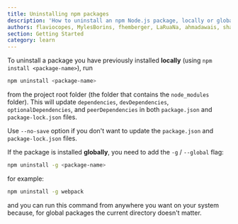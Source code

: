 ```yaml
---
title: Uninstalling npm packages
description: 'How to uninstall an npm Node.js package, locally or globally'
authors: flaviocopes, MylesBorins, fhemberger, LaRuaNa, ahmadawais, shajanjp
section: Getting Started
category: learn
---
```


To uninstall a package you have previously installed **locally** (using `npm install <package-name>`), run

```bash
npm uninstall <package-name>
```

from the project root folder (the folder that contains the `node_modules` folder). This will update `dependencies`, `devDependencies`, `optionalDependencies`, and `peerDependencies` in both `package.json` and `package-lock.json` files.

Use `--no-save` option if you don't want to update the `package.json` and `package-lock.json` files.

If the package is installed **globally**, you need to add the `-g` / `--global` flag:

```bash
npm uninstall -g <package-name>
```

for example:

```bash
npm uninstall -g webpack
```

and you can run this command from anywhere you want on your system because, for global packages the current directory doesn't matter.
